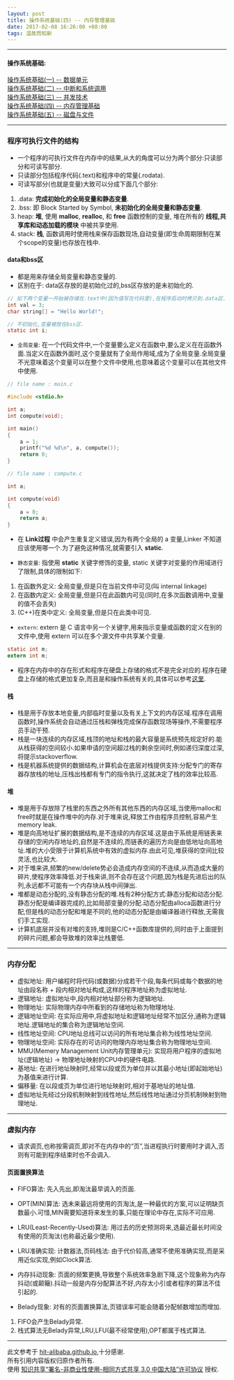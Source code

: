 ```yaml
---
layout: post
title: 操作系统基础(四) -- 内存管理基础
date: 2017-02-08 16:26:00 +08:00
tags: 温故而知新
---
```


***

#### 操作系统基础:

[操作系统基础(一) -- 数据单元][arch]  
[操作系统基础(二) -- 中断和系统调用][interrupt_and_syscall]  
[操作系统基础(三) -- 并发技术][concurrency]  
[操作系统基础(四) -- 内存管理基础][memory_management]  
[操作系统基础(五) -- 磁盘与文件][disk_and_file]  

***

### 程序可执行文件的结构

* 一个程序的可执行文件在内存中的结果,从大的角度可以分为两个部分:只读部分和可读写部分.
* 只读部分包括程序代码(.text)和程序中的常量(.rodata).
* 可读写部分(也就是变量)大致可以分成下面几个部分:
1. .data: **完成初始化的全局变量和静态变量**.
2. .bss: 即 Block Started by Symbol, **未初始化的全局变量和静态变量**.
3. heap: **堆**, 使用 **malloc**, **realloc**, 和 **free** 函数控制的变量, 堆在所有的 **线程,共享库和动态加载的模块** 中被共享使用.
4. stack: **栈**, 函数调用时使用栈来保存函数现场,自动变量(即生命周期限制在某个scope的变量)也存放在栈中.

#### data和bss区

* 都是用来存储全局变量和静态变量的.
* 区别在于: data区存放的是初始化过的,bss区存放的是未初始化的.

```c
// 如下两个变量一开始被存储在.text中(因为值写在代码里),在程序启动时拷贝到.data区.
int val = 3;
char string[] = "Hello World!";
```

```c
// 不初始化,变量被放在bss区.
static int i;
```

* `全局变量`: 在一个代码文件中,一个变量要么定义在函数中,要么定义在在函数外面.当定义在函数外面时,这个变量就有了全局作用域,成为了全局变量.全局变量不光意味着这个变量可以在整个文件中使用,也意味着这个变量可以在其他文件中使用.

```c
// file name : main.c

#include <stdio.h>

int a;
int compute(void);

int main()
{
    a = 1;
    printf("%d %d\n", a, compute());
    return 0;
}
```

```c
// file name : compute.c

int a;

int compute(void)
{
    a = 0;
    return a;
}
```

* 在 **Link过程** 中会产生重复定义错误,因为有两个全局的 a 变量,Linker 不知道应该使用哪一个.为了避免这种情况,就需要引入 **static**.

* `静态变量`: 指使用 **static** 关键字修饰的变量, static 关键字对变量的作用域进行了限制,具体的限制如下:
1. 在函数外定义: 全局变量,但是只在当前文件中可见(叫 internal linkage)
2. 在函数内定义: 全局变量,但是只在此函数内可见(同时,在多次函数调用中,变量的值不会丢失)
3. (C++)在类中定义: 全局变量,但是只在此类中可见.

* `extern`: extern 是 C 语言中另一个关键字,用来指示变量或函数的定义在别的文件中,使用 extern 可以在多个源文件中共享某个变量.

```c
static int m;
extern int m;
```

* 程序在内存中的存在形式和程序在硬盘上存储的格式不是完全对应的.程序在硬盘上存储的格式更加复杂,而且是和操作系统有关的,具体可以参考[这里][Comparison_of_executable_file_formats].

#### 栈

* 栈是用于存放本地变量,内部临时变量以及有关上下文的内存区域.程序在调用函数时,操作系统会自动通过压栈和弹栈完成保存函数现场等操作,不需要程序员手动干预.
* 栈是一块连续的内存区域,栈顶的地址和栈的最大容量是系统预先规定好的.能从栈获得的空间较小.如果申请的空间超过栈的剩余空间时,例如递归深度过深,将提示stackoverflow.
* 栈是机器系统提供的数据结构,计算机会在底层对栈提供支持:分配专门的寄存器存放栈的地址,压栈出栈都有专门的指令执行,这就决定了栈的效率比较高.

#### 堆

* 堆是用于存放除了栈里的东西之外所有其他东西的内存区域,当使用malloc和free时就是在操作堆中的内存.对于堆来说,释放工作由程序员控制,容易产生memory leak.
* 堆是向高地址扩展的数据结构,是不连续的内存区域.这是由于系统是用链表来存储的空闲内存地址的,自然是不连续的,而链表的遍历方向是由低地址向高地址.堆的大小受限于计算机系统中有效的虚拟内存.由此可见,堆获得的空间比较灵活,也比较大.
* 对于堆来讲,频繁的new/delete势必会造成内存空间的不连续,从而造成大量的碎片,使程序效率降低.对于栈来讲,则不会存在这个问题,因为栈是先进后出的队列,永远都不可能有一个内存块从栈中间弹出.
* 堆都是动态分配的,没有静态分配的堆.栈有2种分配方式:静态分配和动态分配.静态分配是编译器完成的,比如局部变量的分配.动态分配由alloca函数进行分配,但是栈的动态分配和堆是不同的,他的动态分配是由编译器进行释放,无需我们手工实现.
* 计算机底层并没有对堆的支持,堆则是C/C++函数库提供的,同时由于上面提到的碎片问题,都会导致堆的效率比栈要低.

***

### 内存分配

* 虚拟地址: 用户编程时将代码(或数据)分成若干个段,每条代码或每个数据的地址由段名称 + 段内相对地址构成,这样的程序地址称为虚拟地址.
* 逻辑地址: 虚拟地址中,段内相对地址部分称为逻辑地址.
* 物理地址: 实际物理内存中所看到的存储地址称为物理地址.
* 逻辑地址空间: 在实际应用中,将虚拟地址和逻辑地址经常不加区分,通称为逻辑地址.逻辑地址的集合称为逻辑地址空间.
* 线性地址空间: CPU地址总线可以访问的所有地址集合称为线性地址空间.
* 物理地址空间: 实际存在的可访问的物理内存地址集合称为物理地址空间.
* MMU(Memery Management Unit内存管理单元): 实现将用户程序的虚拟地址(逻辑地址) → 物理地址映射的CPU中的硬件电路.
* 基地址: 在进行地址映射时,经常以段或页为单位并以其最小地址(即起始地址)为基值来进行计算.
* 偏移量: 在以段或页为单位进行地址映射时,相对于基地址的地址值.
* 虚拟地址先经过分段机制映射到线性地址,然后线性地址通过分页机制映射到物理地址.

***

### 虚拟内存

* 请求调页,也称按需调页,即对不在内存中的“页”,当进程执行时要用时才调入,否则有可能到程序结束时也不会调入.

#### 页面置换算法

* FIFO算法: 先入先出,即淘汰最早调入的页面.
* OPT(MIN)算法: 选未来最远将使用的页淘汰,是一种最优的方案,可以证明缺页数最小.可惜,MIN需要知道将来发生的事,只能在理论中存在,实际不可应用.
* LRU(Least-Recently-Used)算法: 用过去的历史预测将来,选最近最长时间没有使用的页淘汰(也称最近最少使用).
* LRU准确实现: 计数器法,页码栈法: 由于代价较高,通常不使用准确实现,而是采用近似实现,例如Clock算法.

* 内存抖动现象: 页面的频繁更换,导致整个系统效率急剧下降,这个现象称为内存抖动(或颠簸).抖动一般是内存分配算法不好,内存太小引或者程序的算法不佳引起的.
* Belady现象: 对有的页面置换算法,页错误率可能会随着分配帧数增加而增加.
1. FIFO会产生Belady异常.
2. 栈式算法无Belady异常,LRU,LFU(最不经常使用),OPT都属于栈式算法.

***

此文参考于 [hit-alibaba.github.io][hit-alibaba.github.io],十分感谢.  
所有引用内容版权归原作者所有.  
使用 [知识共享“署名-非商业性使用-相同方式共享 3.0 中国大陆”许可协议][Lisence] 授权.

[hit-alibaba.github.io]: https://hit-alibaba.github.io/interview/
[Lisence]: https://creativecommons.org/licenses/by-nc-sa/3.0/cn/

[Comparison_of_executable_file_formats]: https://en.wikipedia.org/wiki/Comparison_of_executable_file_formats

[arch]: /2017/02/basics-about-arch/ 'arch'
[interrupt_and_syscall]: /2017/02/basics-about-interrupt-and-syscall/ 'interrupt_and_syscall'
[concurrency]: /2017/02/basics-about-concurrency/ 'concurrency'
[memory_management]: /2017/02/basics-about-memory-management/ 'memory_management'
[disk_and_file]: /2017/02/basics-about-disk-and-file/ 'disk_and_file'